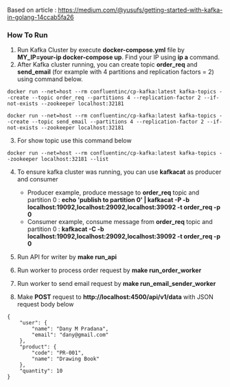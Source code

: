 Based on article : https://medium.com/@yusufs/getting-started-with-kafka-in-golang-14ccab5fa26
### How To Run
1. Run Kafka Cluster by execute **docker-compose.yml** file by **MY_IP=your-ip docker-compose up**. Find your IP using **ip a** command.
2. After Kafka cluster running, you can create topic **order_req** and **send_email** (for example with 4 partitions and replication factors = 2) using command below.
```
docker run --net=host --rm confluentinc/cp-kafka:latest kafka-topics --create --topic order_req --partitions 4 --replication-factor 2 --if-not-exists --zookeeper localhost:32181

docker run --net=host --rm confluentinc/cp-kafka:latest kafka-topics --create --topic send_email --partitions 4 --replication-factor 2 --if-not-exists --zookeeper localhost:32181
```
3. For show topic use this command below 
```
docker run --net=host --rm confluentinc/cp-kafka:latest kafka-topics --zookeeper localhost:32181 --list
```
4. To ensure kafka cluster was running, you can use **kafkacat** as producer and consumer
    * Producer example, produce message to **order_req** topic and partition 0 : **echo 'publish to partition 0' | kafkacat -P -b localhost:19092,localhost:29092,localhost:39092 -t order_req -p 0**
    * Consumer example, consume message from **order_req** topic and partition 0 : **kafkacat -C -b localhost:19092,localhost:29092,localhost:39092 -t order_req -p 0**

5. Run API for writer by **make run_api**
6. Run worker to process order request by **make run_order_worker**
7. Run worker to send email request by **make run_email_sender_worker**
8. Make **POST** request to **http://localhost:4500/api/v1/data** with JSON request body below
```
{
	"user": {
		"name": "Dany M Pradana",
		"email": "dany@gmail.com"
	},
	"product": {
		"code": "PR-001",
		"name": "Drawing Book"
	},
	"quantity": 10
}
```